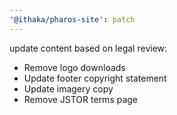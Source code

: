 ```yaml
---
'@ithaka/pharos-site': patch
---
```


update content based on legal review:

* Remove logo downloads
* Update footer copyright statement
* Update imagery copy
* Remove JSTOR terms page
